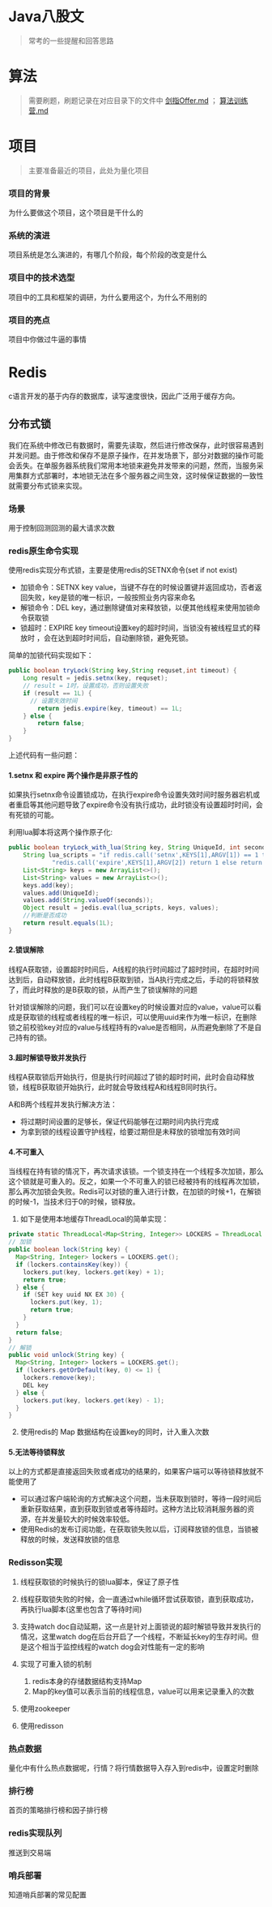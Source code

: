 # Java八股文

> 常考的一些提醒和回答思路





# 算法

> 需要刷题，刷题记录在对应目录下的文件中 [剑指Offer.md](../../数据结构与算法/题目训练/剑指Offer.md) ； [算法训练营.md](../../极客时间/算法训练营.md) 





# 项目

> 主要准备最近的项目，此处为量化项目

### 项目的背景

为什么要做这个项目，这个项目是干什么的



### 系统的演进

项目系统是怎么演进的，有哪几个阶段，每个阶段的改变是什么



### 项目中的技术选型

项目中的工具和框架的调研，为什么要用这个，为什么不用别的



### 项目的亮点

项目中你做过牛逼的事情





# Redis

c语言开发的基于内存的数据库，读写速度很快，因此广泛用于缓存方向。

## 分布式锁

我们在系统中修改已有数据时，需要先读取，然后进行修改保存，此时很容易遇到并发问题。由于修改和保存不是原子操作，在并发场景下，部分对数据的操作可能会丢失。在单服务器系统我们常用本地锁来避免并发带来的问题，然而，当服务采用集群方式部署时，本地锁无法在多个服务器之间生效，这时候保证数据的一致性就需要分布式锁来实现。

### 场景

用于控制回测回测的最大请求次数

### redis原生命令实现

使用redis实现分布式锁，主要是使用redis的SETNX命令(set if not exist)

- 加锁命令：SETNX key value，当键不存在的时候设置键并返回成功，否者返回失败，key是锁的唯一标识，一般按照业务内容来命名
- 解锁命令：DEL key，通过删除键值对来释放锁，以便其他线程来使用加锁命令获取锁
- 锁超时：EXPIRE key timeout设置key的超时时间，当锁没有被线程显式的释放时 ，会在达到超时时间后，自动删除锁，避免死锁。

简单的加锁代码实现如下：

```java
public boolean tryLock(String key,String requset,int timeout) {
    Long result = jedis.setnx(key, requset);
    // result = 1时，设置成功，否则设置失败
    if (result == 1L) {
      // 设置失效时间
        return jedis.expire(key, timeout) == 1L;
    } else {
        return false;
    }
}
```



上述代码有一些问题：

#### 1.setnx 和 expire 两个操作是非原子性的

如果执行setnx命令设置锁成功，在执行expire命令设置失效时间时服务器宕机或者重启等其他问题导致了expire命令没有执行成功，此时锁没有设置超时时间，会有死锁的可能。



利用lua脚本将这两个操作原子化:

```java
public boolean tryLock_with_lua(String key, String UniqueId, int seconds) {
    String lua_scripts = "if redis.call('setnx',KEYS[1],ARGV[1]) == 1 then" +
            "redis.call('expire',KEYS[1],ARGV[2]) return 1 else return 0 end";
    List<String> keys = new ArrayList<>();
    List<String> values = new ArrayList<>();
    keys.add(key);
    values.add(UniqueId);
    values.add(String.valueOf(seconds));
    Object result = jedis.eval(lua_scripts, keys, values);
    //判断是否成功
    return result.equals(1L);
}
```



#### 2.锁误解除

线程A获取锁，设置超时时间后，A线程的执行时间超过了超时时间，在超时时间达到后，自动释放锁，此时线程B获取到锁，当A执行完成之后，手动的将锁释放了，而此时释放的是B获取的锁，从而产生了锁误解除的问题

针对锁误解除的问题，我们可以在设置key的时候设置对应的value，value可以看成是获取锁的线程或者线程的唯一标识，可以使用uuid来作为唯一标识，在删除锁之前校验key对应的value与线程持有的value是否相同，从而避免删除了不是自己持有的锁。



#### 3.超时解锁导致并发执行

线程A获取锁后开始执行，但是执行时间超过了锁的超时时间，此时会自动释放锁，线程B获取锁开始执行，此时就会导致线程A和线程B同时执行。

A和B两个线程并发执行解决方法：

- 将过期时间设置的足够长，保证代码能够在过期时间内执行完成
- 为拿到锁的线程设置守护线程，给要过期但是未释放的锁增加有效时间



#### 4.不可重入

当线程在持有锁的情况下，再次请求该锁。一个锁支持在一个线程多次加锁，那么这个锁就是可重入的。反之，如果一个不可重入的锁已经被持有的线程再次加锁，那么再次加锁会失败。Redis可以对锁的重入进行计数，在加锁的时候+1，在解锁的时候-1，当技术归于0的时候，锁释放。

1. 如下是使用本地缓存ThreadLocal的简单实现：

```java
private static ThreadLocal<Map<String, Integer>> LOCKERS = ThreadLocal.withInitial(HashMap::new);
// 加锁
public boolean lock(String key) {
  Map<String, Integer> lockers = LOCKERS.get();
  if (lockers.containsKey(key)) {
    lockers.put(key, lockers.get(key) + 1);
    return true;
  } else {
    if (SET key uuid NX EX 30) {
      lockers.put(key, 1);
      return true;
    }
  }
  return false;
}
// 解锁
public void unlock(String key) {
  Map<String, Integer> lockers = LOCKERS.get();
  if (lockers.getOrDefault(key, 0) <= 1) {
    lockers.remove(key);
    DEL key
  } else {
    lockers.put(key, lockers.get(key) - 1);
  }
}
```



2. 使用redis的 Map 数据结构在设置key的同时，计入重入次数



#### 5.无法等待锁释放

以上的方式都是直接返回失败或者成功的结果的，如果客户端可以等待锁释放就不能使用了

- 可以通过客户端轮询的方式解决这个问题，当未获取到锁时，等待一段时间后重新获取结果，直到获取到锁或者等待超时。这种方法比较消耗服务器的资源，在并发量较大的时候效率较低。
- 使用Redis的发布订阅功能，在获取锁失败以后，订阅释放锁的信息，当锁被释放的时候，发送释放锁的信息





### Redisson实现

1. 线程获取锁的时候执行的锁lua脚本，保证了原子性
2. 线程获取锁失败的时候，会一直通过while循环尝试获取锁，直到获取成功，再执行lua脚本(这里也包含了等待时间)
3. 支持watch doc自动延期，这一点是针对上面锁说的超时解锁导致并发执行的情况，这里watch dog在后台开启了一个线程，不断延长key的生存时间。但是这个相当于监控线程的watch dog会对性能有一定的影响
4. 实现了可重入锁的机制
   1. redis本身的存储数据结构支持Map
   2. Map的key值可以表示当前的线程信息，value可以用来记录重入的次数











2. 使用zookeeper
3. 使用redisson







### 热点数据

量化中有什么热点数据呢，行情？将行情数据导入存入到redis中，设置定时删除



### 排行榜

首页的策略排行榜和因子排行榜



### redis实现队列

推送到交易端



### 哨兵部署

知道哨兵部署的常见配置
